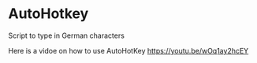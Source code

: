 # AutoHotkey
Script to type in German characters

Here is a vidoe on how to use AutoHotKey
https://youtu.be/wOq1ay2hcEY
